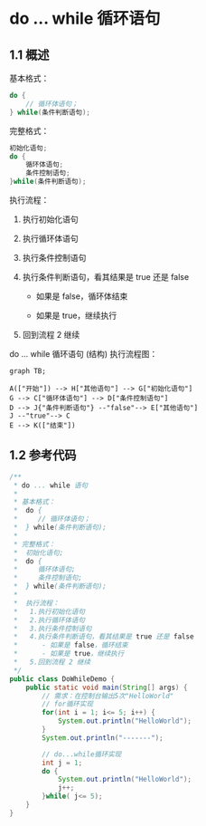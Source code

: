 # do ... while 循环语句

## 1.1 概述

基本格式：

```java
do {
    // 循环体语句；
} while(条件判断语句);
```

完整格式：

```java
初始化语句;
do {
    循环体语句;
    条件控制语句;
}while(条件判断语句);
```

执行流程：

1. 执行初始化语句

2. 执行循环体语句

3. 执行条件控制语句

4. 执行条件判断语句，看其结果是 true 还是 false

   - 如果是 false，循环体结束

   - 如果是 true，继续执行

5. 回到流程 2 继续

do ... while 循环语句 (结构) 执行流程图：

```mermaid
graph TB;

A(["开始"]) --> H["其他语句"] --> G["初始化语句"]
G --> C["循环体语句"] --> D["条件控制语句"]
D --> J{"条件判断语句"} --"false"--> E["其他语句"]
J --"true"--> C
E --> K(["结束"])
```

## 1.2 参考代码

```java
/**
 * do ... while 语句
 *
 * 基本格式：
 *  do {
 *     // 循环体语句；
 *  } while(条件判断语句);
 *
 * 完整格式：
 *  初始化语句;
 *  do {
 *     循环体语句;
 *     条件控制语句;
 *  } while(条件判断语句);
 *
 *  执行流程：
 *   1.执行初始化语句
 *   2.执行循环体语句
 *   3.执行条件控制语句
 *   4.执行条件判断语句，看其结果是 true 还是 false
 *      - 如果是 false，循环结束
 *      - 如果是 true，继续执行
 *   5.回到流程 2 继续
 */
public class DoWhileDemo {
    public static void main(String[] args) {
        // 需求：在控制台输出5次"HelloWorld"
        // for循环实现
        for(int i = 1; i<= 5; i++) {
            System.out.println("HelloWorld");
        }
        System.out.println("-------");

        // do...while循环实现
        int j = 1;
        do {
            System.out.println("HelloWorld");
            j++;
        }while( j<= 5);
    }
}
```

